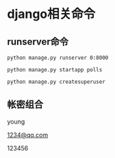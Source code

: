 # django相关命令

## runserver命令

`python manage.py runserver 0:8000`

`python manage.py startapp polls`

`python manage.py createsuperuser`


## 帐密组合

young

1234@qq.com

123456